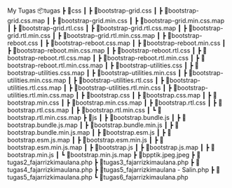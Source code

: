 My Tugas
📦tugas
 ┣ 📂css
 ┃ ┣ 📜bootstrap-grid.css
 ┃ ┣ 📜bootstrap-grid.css.map
 ┃ ┣ 📜bootstrap-grid.min.css
 ┃ ┣ 📜bootstrap-grid.min.css.map
 ┃ ┣ 📜bootstrap-grid.rtl.css
 ┃ ┣ 📜bootstrap-grid.rtl.css.map
 ┃ ┣ 📜bootstrap-grid.rtl.min.css
 ┃ ┣ 📜bootstrap-grid.rtl.min.css.map
 ┃ ┣ 📜bootstrap-reboot.css
 ┃ ┣ 📜bootstrap-reboot.css.map
 ┃ ┣ 📜bootstrap-reboot.min.css
 ┃ ┣ 📜bootstrap-reboot.min.css.map
 ┃ ┣ 📜bootstrap-reboot.rtl.css
 ┃ ┣ 📜bootstrap-reboot.rtl.css.map
 ┃ ┣ 📜bootstrap-reboot.rtl.min.css
 ┃ ┣ 📜bootstrap-reboot.rtl.min.css.map
 ┃ ┣ 📜bootstrap-utilities.css
 ┃ ┣ 📜bootstrap-utilities.css.map
 ┃ ┣ 📜bootstrap-utilities.min.css
 ┃ ┣ 📜bootstrap-utilities.min.css.map
 ┃ ┣ 📜bootstrap-utilities.rtl.css
 ┃ ┣ 📜bootstrap-utilities.rtl.css.map
 ┃ ┣ 📜bootstrap-utilities.rtl.min.css
 ┃ ┣ 📜bootstrap-utilities.rtl.min.css.map
 ┃ ┣ 📜bootstrap.css
 ┃ ┣ 📜bootstrap.css.map
 ┃ ┣ 📜bootstrap.min.css
 ┃ ┣ 📜bootstrap.min.css.map
 ┃ ┣ 📜bootstrap.rtl.css
 ┃ ┣ 📜bootstrap.rtl.css.map
 ┃ ┣ 📜bootstrap.rtl.min.css
 ┃ ┗ 📜bootstrap.rtl.min.css.map
 ┣ 📂js
 ┃ ┣ 📜bootstrap.bundle.js
 ┃ ┣ 📜bootstrap.bundle.js.map
 ┃ ┣ 📜bootstrap.bundle.min.js
 ┃ ┣ 📜bootstrap.bundle.min.js.map
 ┃ ┣ 📜bootstrap.esm.js
 ┃ ┣ 📜bootstrap.esm.js.map
 ┃ ┣ 📜bootstrap.esm.min.js
 ┃ ┣ 📜bootstrap.esm.min.js.map
 ┃ ┣ 📜bootstrap.js
 ┃ ┣ 📜bootstrap.js.map
 ┃ ┣ 📜bootstrap.min.js
 ┃ ┗ 📜bootstrap.min.js.map
 ┣ 📜bpptik.jpeg.jpeg
 ┣ 📜tugas2_fajarrizkimaulana.php
 ┣ 📜tugas3_fajarrizkimaulana.php
 ┣ 📜tugas4_fajarrizkimaulana.php
 ┣ 📜tugas5_fajarrizkimaulana - Salin.php
 ┣ 📜tugas5_fajarrizkimaulana.php
 ┗ 📜tugas6_fajarrizkimaulana.php
